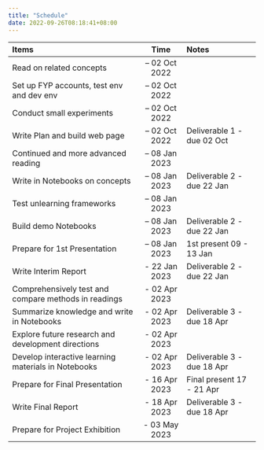 ```yaml
---
title: "Schedule"
date: 2022-09-26T08:18:41+08:00
---
```


| Items | Time | Notes |
| :- | :-: | :- |
| Read on related concepts | – 02 Oct 2022 | |
| Set up FYP accounts, test env and dev env | – 02 Oct 2022 | |
| Conduct small experiments | – 02 Oct 2022 | |
| Write Plan and build web page | – 02 Oct 2022 | Deliverable 1 - due 02 Oct |
| Continued and more advanced reading | – 08 Jan 2023 | |
| Write in Notebooks on concepts | – 08 Jan 2023 | Deliverable 2 - due 22 Jan |
| Test unlearning frameworks | – 08 Jan 2023 | |
| Build demo Notebooks | – 08 Jan 2023 | Deliverable 2 - due 22 Jan |
| Prepare for 1st Presentation | – 08 Jan 2023 | 1st present 09 - 13 Jan |
| Write Interim Report | - 22 Jan 2023 | Deliverable 2 - due 22 Jan |
| Comprehensively test and compare methods in readings | - 02 Apr 2023 | |
| Summarize knowledge and write in Notebooks | - 02 Apr 2023 | Deliverable 3 - due 18 Apr |
| Explore future research and development directions | - 02 Apr 2023 | |
| Develop interactive learning materials in Notebooks | - 02 Apr 2023 | Deliverable 3 - due 18 Apr |
| Prepare for Final Presentation | - 16 Apr 2023 | Final present 17 - 21 Apr |
| Write Final Report | - 18 Apr 2023 | Deliverable 3 - due 18 Apr |
| Prepare for Project Exhibition | - 03 May 2023 | |
